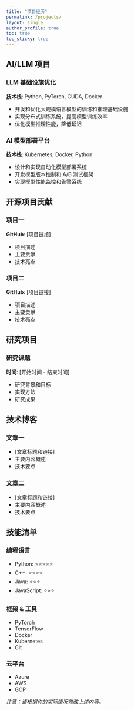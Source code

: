 ```yaml
---
title: "项目经历"
permalink: /projects/
layout: single
author_profile: true
toc: true
toc_sticky: true
---
```


## AI/LLM 项目

### LLM 基础设施优化
**技术栈**: Python, PyTorch, CUDA, Docker

- 开发和优化大规模语言模型的训练和推理基础设施
- 实现分布式训练系统，提高模型训练效率
- 优化模型推理性能，降低延迟

### AI 模型部署平台
**技术栈**: Kubernetes, Docker, Python

- 设计和实现自动化模型部署系统
- 开发模型版本控制和 A/B 测试框架
- 实现模型性能监控和告警系统

## 开源项目贡献

### 项目一
**GitHub**: [项目链接]

- 项目描述
- 主要贡献
- 技术亮点

### 项目二
**GitHub**: [项目链接]

- 项目描述
- 主要贡献
- 技术亮点

## 研究项目

### 研究课题
**时间**: [开始时间 - 结束时间]

- 研究背景和目标
- 实现方法
- 研究成果

## 技术博客

### 文章一
- [文章标题和链接]
- 主要内容概述
- 技术要点

### 文章二
- [文章标题和链接]
- 主要内容概述
- 技术要点

## 技能清单

### 编程语言
- Python: ⭐️⭐️⭐️⭐️⭐️
- C++: ⭐️⭐️⭐️⭐️
- Java: ⭐️⭐️⭐️
- JavaScript: ⭐️⭐️⭐️

### 框架 & 工具
- PyTorch
- TensorFlow
- Docker
- Kubernetes
- Git

### 云平台
- Azure
- AWS
- GCP

*注意：请根据你的实际情况修改上述内容。*